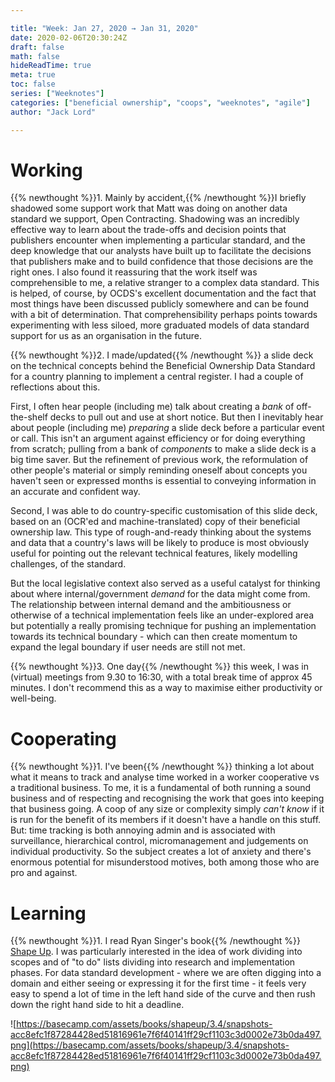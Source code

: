 ```yaml
---

title: "Week: Jan 27, 2020 → Jan 31, 2020"
date: 2020-02-06T20:30:24Z
draft: false
math: false
hideReadTime: true 
meta: true
toc: false
series: ["Weeknotes"]
categories: ["beneficial ownership", "coops", "weeknotes", "agile"]
author: "Jack Lord"

---
```


# Working

{{% newthought %}}1. Mainly by accident,{{% /newthought %}}I briefly shadowed some support work that Matt was doing on another  data standard we support, Open Contracting. Shadowing was an incredibly effective way to learn about the trade-offs and decision points that publishers encounter when implementing a particular standard, and the deep knowledge that our analysts have built up to facilitate the decisions that publishers make and to build confidence that those decisions are the right ones. I also found it reassuring that the work itself was comprehensible to me, a relative stranger to a complex data standard. This is helped, of course, by OCDS's excellent documentation and the fact that most things have been discussed publicly somewhere and can be found with a bit of determination. That comprehensibility perhaps points towards experimenting with less siloed, more graduated models of data standard support for us as an organisation in the future.  

{{% newthought %}}2. I made/updated{{% /newthought %}} a slide deck on the technical concepts behind the Beneficial Ownership Data Standard for a country planning to implement a central register. I had a couple of reflections about this.

First, I often hear people (including me) talk about creating a *bank* of off-the-shelf decks to pull out and use at short notice. But then I inevitably hear about people (including me) *preparing* a slide deck before a particular event or call. This isn't an argument against efficiency or for doing everything from scratch; pulling from a bank of *components* to make a slide deck is a big time saver. But the refinement of previous work, the reformulation of other people's material or simply reminding oneself about concepts you haven't seen or expressed months is essential to conveying information in an accurate and confident way.

Second, I was able to do country-specific customisation of this slide deck, based on an (OCR'ed and machine-translated) copy of their beneficial ownership law. This type of rough-and-ready thinking about the systems and data that a country's laws will be likely to produce is most obviously useful for pointing out the relevant technical features, likely modelling challenges, of the standard.

But the local legislative context also served as a useful catalyst for thinking about where internal/government *demand* for the data might come from. The relationship between  internal demand and the ambitiousness or otherwise of a technical implementation feels like an under-explored area but potentially a really promising technique for pushing an implementation towards its technical boundary - which can then create momentum to expand the legal boundary if user needs are still not met.

{{% newthought %}}3. One day{{% /newthought %}}  this week, I was in (virtual) meetings from 9.30 to 16:30, with a total break time of approx 45 minutes. I don't recommend this as a way to maximise either productivity or well-being.

# Cooperating

{{% newthought %}}1. I've been{{% /newthought %}} thinking a lot about what it means to track and analyse time worked in a worker cooperative vs a traditional business. To me, it is a fundamental of both running a sound business and of respecting and recognising the work that goes into keeping that business going. A coop of any size or complexity simply *can't* *know* if it is run for the benefit of its members if it doesn't have a handle on this stuff.  But: time tracking is both annoying admin and is associated with surveillance, hierarchical control, micromanagement and judgements on individual productivity. So the subject creates a lot of anxiety and there's enormous potential for misunderstood motives, both among those who are pro and against.   

# Learning

{{% newthought %}}1. I read Ryan Singer's book{{% /newthought %}} [Shape Up](https://basecamp.com/shapeup/webbook). I was particularly interested in the idea of work dividing into scopes and of "to do" lists dividing into research and implementation phases. For data standard development - where we are often digging into a domain and either seeing or expressing it for the first time - it feels very easy to spend a lot of time in the left hand side of the curve and then rush down the right hand side to hit a deadline.  

![https://basecamp.com/assets/books/shapeup/3.4/snapshots-acc8efc1f87284428ed51816961e7f6f40141ff29cf1103c3d0002e73b0da497.png](https://basecamp.com/assets/books/shapeup/3.4/snapshots-acc8efc1f87284428ed51816961e7f6f40141ff29cf1103c3d0002e73b0da497.png)

